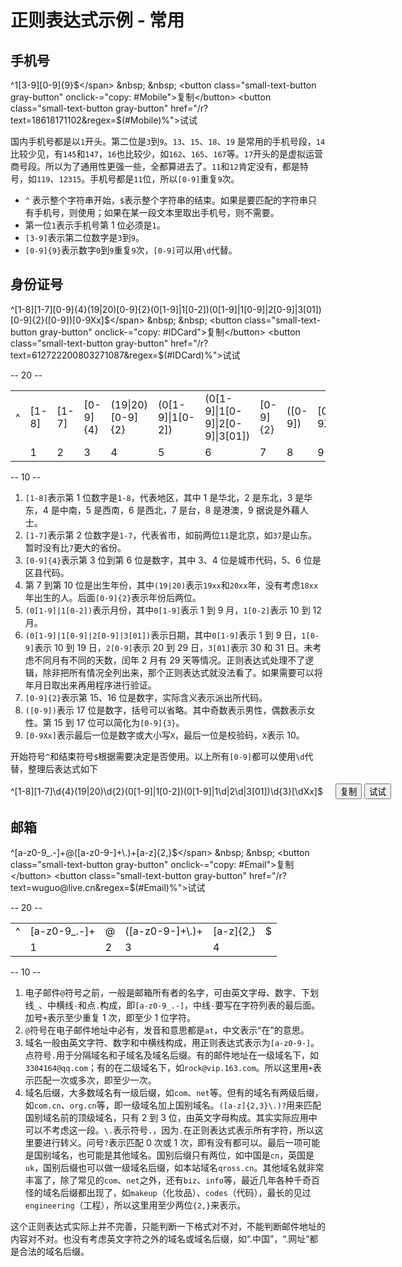<link href='/regex.css' rel='stylesheet' type='text/css'>

# 正则表达式示例 - 常用

## 手机号

<span id="Mobile" class="regex" copy-text="正则表达式已复制。">^1[3-9][0-9]{9}$</span> &nbsp; &nbsp; <button class="small-text-button gray-button" onclick-="copy: #Mobile">复制</button>
<button class="small-text-button gray-button" href="/r?text=18618171102&regex=$(#Mobile)%">试试</button>

国内手机号都是以`1`开头。第二位是`3`到`9`。`13`、`15`、`18`、`19` 是常用的手机号段，`14`比较少见，有`145`和`147`，`16`也比较少，如`162`、`165`、`167`等。`17`开头的是虚拟运营商号段。所以为了通用性更强一些，全都算进去了。`11`和`12`肯定没有，都是特号，如`119`、`12315`。手机号都是`11`位，所以`[0-9]`重复`9`次。

* `^` 表示整个字符串开始，`$`表示整个字符串的结束。如果是要匹配的字符串只有手机号，则使用；如果在某一段文本里取出手机号，则不需要。
* 第一位`1`表示手机号第 1 位必须是`1`。
* `[3-9]`表示第二位数字是`3`到`9`。
* `[0-9]{9}`表示数字`0`到`9`重复`9`次，`[0-9]`可以用`\d`代替。

## 身份证号

<span id="IDCard" class="regex" copy-text="正则表达式已复制。">^[1-8][1-7][0-9]{4}(19|20)[0-9]{2}(0[1-9]|1[0-2])(0[1-9]|1[0-9]|2[0-9]|3[01])[0-9]{2}([0-9])[0-9Xx]$</span> &nbsp; &nbsp; <button class="small-text-button gray-button" onclick-="copy: #IDCard">复制</button> <button class="small-text-button gray-button" href="/r?text=612722200803271087&regex=$(#IDCard)%">试试</button>

-- 20 --

<table class="regex-table" cellspacing="2" cellpadding="2">
    <tr>
        <td>^</td>
        <td>[1-8]</td>
        <td>[1-7]</td>
        <td>[0-9]{4}</td>
        <td>(19|20)[0-9]{2}</td>
        <td>(0[1-9]|1[0-2])</td>
        <td>(0[1-9]|1[0-9]|2[0-9]|3[01])</td>
        <td>[0-9]{2}</td>
        <td>([0-9])</td>
        <td>[0-9Xx]</td>
        <td>$</td>
    </tr>
    <tr>
        <td>&nbsp;</td>
        <td>1</td>
        <td>2</td>
        <td>3</td>
        <td>4</td>
        <td>5</td>
        <td>6</td>
        <td>7</td>
        <td>8</td>
        <td>9</td>
        <td>&nbsp;</td>
    </tr>
</table>

-- 10 --

1. `[1-8]`表示第 1 位数字是`1-8`，代表地区，其中 1 是华北，2 是东北，3 是华东，4 是中南，5 是西南，6 是西北，7 是台，8 是港澳，9 据说是外藉人士。
2. `[1-7]`表示第 2 位数字是`1-7`，代表省市，如前两位`11`是北京，如`37`是山东。暂时没有比`7`更大的省份。
3. `[0-9]{4}`表示第 3 位到第 6 位是数字，其中 3、4 位是城市代码，5、6 位是区县代码。
4. 第 7 到第 10 位是出生年份，其中`(19|20)`表示`19xx`和`20xx`年，没有考虑`18xx`年出生的人。后面`[0-9]{2}`表示年份后两位。
5. `(0[1-9]|1[0-2])`表示月份，其中`0[1-9]`表示 1 到 9 月，`1[0-2]`表示 10 到 12 月。
6. `(0[1-9]|1[0-9]|2[0-9]|3[01])`表示日期，其中`0[1-9]`表示 1 到 9 日，`1[0-9]`表示 10 到 19 日，`2[0-9]`表示 20 到 29 日，`3[01]`表示 30 和 31 日。未考虑不同月有不同的天数，闰年 2 月有 29 天等情况。正则表达式处理不了逻辑，除非把所有情况全列出来，那个正则表达式就没法看了。如果需要可以将年月日取出来再用程序进行验证。
7. `[0-9]{2}`表示第 15、16 位是数字，实际含义表示派出所代码。
8. `([0-9])`表示 17 位是数字，括号可以省略。其中奇数表示男性，偶数表示女性。第 15 到 17 位可以简化为`[0-9]{3}`。
9. `[0-9Xx]`表示最后一位是数字或大小写`X`，最后一位是校验码，`X`表示 10。

开始符号`^`和结束符号`$`根据需要决定是否使用。以上所有`[0-9]`都可以使用`\d`代替，整理后表达式如下

<div style="white-space: nowrap"><span id="IDCard2" copy-text="正则表达式已复制。" class="regex">^[1-8][1-7]\d{4}(19|20)\d{2}(0[1-9]|1[0-2])(0[1-9]|1\d|2\d|3[01])\d{3}[\dXx]$</span> &nbsp; &nbsp; <button class="small-text-button gray-button" onclick-="copy: #IDCard2">复制</button> <button class="small-text-button gray-button" href="/r?text=612722200803271087&regex=$(#IDCard2)%">试试</button></div>

## 邮箱

<span id="Email" class="regex" copy-text="正则表达式已复制。">^[a-z0-9_.-]+@([a-z0-9-]+\\.)+[a-z]{2,}$</span> &nbsp; &nbsp; <button class="small-text-button gray-button" onclick-="copy: #Email">复制</button>
<button class="small-text-button gray-button" href="/r?text=wuguo@live.cn&regex=$(#Email)%">试试</button>

-- 20 --

<table class="regex-table" cellspacing="2" cellpadding="2">
    <tr>
        <td>^</td>
        <td>[a-z0-9_.-]+</td>
        <td>@</td>
        <td>([a-z0-9-]+\.)+</td>
        <td>[a-z]{2,}</td>
        <td>$</td>
    </tr>
    <tr>
        <td>&nbsp;</td>
        <td>1</td>
        <td>2</td>
        <td>3</td>
        <td>4</td>
        <td>&nbsp;</td>
    </tr>
</table>

-- 10 --

1. 电子邮件`@`符号之前，一般是邮箱所有者的名字，可由英文字母、数字、下划线`_`、中横线`-`和点`.`构成，即`[a-z0-9_.-]`，中线`-`要写在字符列表的最后面。加号`+`表示至少重复 1 次，即至少 1 位字符。
2. `@`符号在电子邮件地址中必有，发音和意思都是`at`，中文表示“在”的意思。
3. 域名一般由英文字符、数字和中横线构成，用正则表达式表示为`[a-z0-9-]`。点符号`.`用于分隔域名和子域名及域名后缀。有的邮件地址在一级域名下，如`3304164@qq.com`；有的在二级域名下，如`rock@vip.163.com`。所以这里用`+`表示匹配一次或多次，即至少一次。
4. 域名后缀，大多数域名有一级后缀，如`com`、`net`等。但有的域名有两级后缀，如`com.cn`、`org.cn`等，即一级域名加上国别域名。`([a-z]{2,3}\.)?`用来匹配国别域名前的顶级域名，只有 2 到 3 位，由英文字母构成。其实实际应用中可以不考虑这一段。`\.`表示符号`.`，因为`.`在正则表达式表示所有字符，所以这里要进行转义。问号`?`表示匹配 0 次或 1 次，即有没有都可以。最后一项可能是国别域名，也可能是其他域名。国别后缀只有两位，如中国是`cn`，英国是`uk`，国别后缀也可以做一级域名后缀，如本站域名`qross.cn`。其他域名就非常丰富了，除了常见的`com`、`net`之外，还有`biz`、`info`等，最近几年各种千奇百怪的域名后缀都出现了，如`makeup`（化妆品）、`codes`（代码），最长的见过`engineering`（工程），所以这里用至少两位`{2,}`来表示。

这个正则表达式实际上并不完善，只能判断一下格式对不对，不能判断邮件地址的内容对不对。也没有考虑英文字符之外的域名或域名后缀，如“.中国”，“.网址”都是合法的域名后缀。